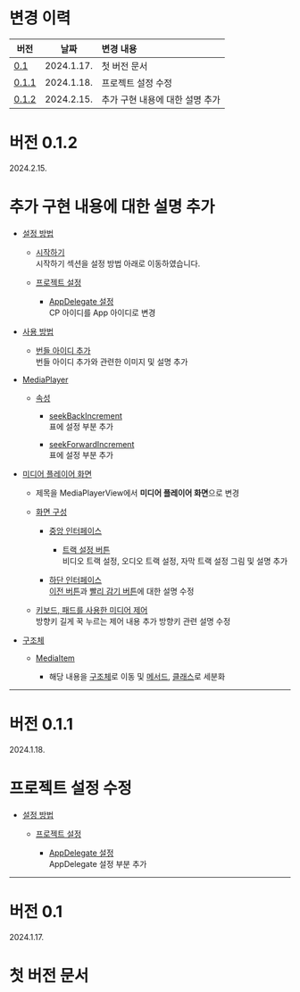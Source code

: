 # 변경 이력

| 버전   | 날짜 | 변경 내용 |
|-----------|------|:------------|
| [0.1](#버전-01) | 2024.1.17. | 첫 버전 문서 |
| [0.1.1](#버전-011) | 2024.1.18. | 프로젝트 설정 수정 |
| [0.1.2](#버전-012) | 2024.2.15. | 추가 구현 내용에 대한 설명 추가 |

# 버전 0.1.2
2024.2.15.
<h1>추가 구현 내용에 대한 설명 추가</h1>

* [설정 방법](../how_to_set/project_settings.md)
    
    * [시작하기](../how_to_set/get_started.md)<br>
    시작하기 섹션을 설정 방법 아래로 이동하였습니다.

    * [프로젝트 설정](../how_to_set/project_settings.md)

        * [AppDelegate 설정](../how_to_set/project_settings.md#appdelegate-설정)<br>
        CP 아이디를 App 아이디로 변경


* [사용 방법](../how_to_use/home.md)

    * [번들 아이디 추가](../how_to_use/home.md#번들-아이디-추가)<br>
    번들 아이디 추가와 관련한 이미지 및 설명 추가

* [MediaPlayer](../media_player/home.md)

    * [속성](../media_player/properties/details.md)

        * [seekBackIncrement](../media_player/properties/details.md#seekbackincrement)<br>
        표에 설정 부분 추가

        * [seekForwardIncrement](../media_player/properties/details.md#seekforwardincrement)<br>
        표에 설정 부분 추가

* [미디어 플레이어 화면](../media_player_view/home.md)

    * 제목을 MediaPlayerView에서 **미디어 플레이어 화면**으로 변경

    * [화면 구성](../media_player_view/screen_layout/details.md)

        * [중앙 인터페이스](../media_player_view/screen_layout/details.md#중앙-인터페이스)

            * [트랙 설정 버튼](../media_player_view/screen_layout/details.md#3-트랙-설정-버튼)<br>
            비디오 트랙 설정, 오디오 트랙 설정, 자막 트랙 설정 그림 및 설명 추가

        * [하단 인터페이스](../media_player_view/screen_layout/details.md#하단-인터페이스)<br>
        [이전 버튼](../media_player_view/screen_layout/details.md#2-이전-버튼)과 [빨리 감기 버튼](../media_player_view/screen_layout/details.md#5-빨리-감기-버튼)에 대한 설명 수정

    * [키보드, 패드를 사용한 미디어 제어](../media_player_view/media_control_using_keyboard_and_pad/home.md#키보드-패드를-사용한-미디어-제어)<br>
    방향키 길게 꾹 누르는 제어 내용 추가
    방향키 관련 설명 수정

* [구조체](../struct/home.md)

    * [MediaItem](../struct/details.md#mediaitem)
    
        * 해당 내용을 [구조체](../struct/home.md)로 이동 및 [메서드](../struct/details.md#메서드), [클래스](../struct/details.md#클래스)로 세분화


-------
# 버전 0.1.1
2024.1.18.
<h1>프로젝트 설정 수정</h1>

* [설정 방법](../how_to_set/project_settings.md)
    
    * [프로젝트 설정](../how_to_set/project_settings.md)

        * [AppDelegate 설정](../how_to_set/project_settings.md#appdelegate-설정)<br>
        AppDelegate 설정 부분 추가

-------
# 버전 0.1
2024.1.17.
<h1> 첫 버전 문서 </h1>